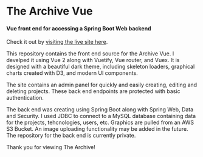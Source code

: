 # The Archive Vue
#### Vue front end for accessing a Spring Boot Web backend

Check it out by [visiting the live site here](https://archive-vue.flaresoftware.com/).

This repository contains the front end source for the Archive Vue. I develped it 
using Vue 2 along with Vuetify, Vue router, and Vuex. It is designed with a 
beautiful dark theme, including skeleton loaders, graphical charts created with 
D3, and modern UI components. 

The site contains an admin panel for quickly and easily creating, editing and 
deleting projects. These back end endpoints are protected with basic authentication.

The back end was creating using Spring Boot along with Spring Web, Data and 
Security. I used JDBC to connect to a MySQL database containing data for the projects,
tehcnologies, users, etc. Graphics are pulled from an AWS S3 Bucket. An image uploading 
functionality may be added in the future. The repository for the back end is currently private.

Thank you for viewing The Archive!
